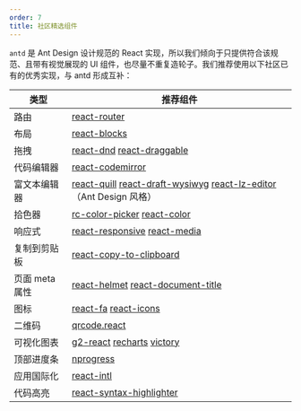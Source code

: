 ```yaml
---
order: 7
title: 社区精选组件
---
```


`antd` 是 Ant Design 设计规范的 React 实现，所以我们倾向于只提供符合该规范、且带有视觉展现的 UI 组件，也尽量不重复造轮子。我们推荐使用以下社区已有的优秀实现，与 antd 形成互补：

类型 | 推荐组件
----|--------
路由 | [react-router](https://github.com/ReactTraining/react-router)
布局 | [react-blocks](http://whoisandie.github.io/react-blocks/)
拖拽 | [react-dnd](https://github.com/gaearon/react-dnd) [react-draggable](https://github.com/mzabriskie/react-draggable)
代码编辑器 | [react-codemirror](https://github.com/JedWatson/react-codemirror)
富文本编辑器 | [react-quill](https://github.com/zenoamaro/react-quill) [react-draft-wysiwyg](https://github.com/jpuri/react-draft-wysiwyg) [react-lz-editor](https://github.com/leejaen/react-lz-editor)（Ant Design 风格）
拾色器 | [rc-color-picker](https://github.com/react-component/color-picker) [react-color](http://casesandberg.github.io/react-color/)
响应式 | [react-responsive](https://github.com/contra/react-responsive) [react-media](https://github.com/ReactTraining/react-media)
复制到剪贴板 | [react-copy-to-clipboard](https://github.com/nkbt/react-copy-to-clipboard)
页面 meta 属性 | [react-helmet](https://github.com/nfl/react-helmet) [react-document-title](https://github.com/gaearon/react-document-title)
图标 | [react-fa](https://github.com/andreypopp/react-fa) [react-icons](https://github.com/gorangajic/react-icons)
二维码  | [qrcode.react](https://github.com/zpao/qrcode.react)
可视化图表 | [g2-react](https://github.com/antvis/g2-react) [recharts](https://github.com/recharts/recharts/) [victory](https://github.com/FormidableLabs/victory)
顶部进度条 | [nprogress](https://github.com/rstacruz/nprogress)
应用国际化 | [react-intl](https://github.com/yahoo/react-intl)
代码高亮 | [react-syntax-highlighter](https://github.com/conorhastings/react-syntax-highlighter)

<style>
.markdown table td:first-child {
  font-weight: 500;
  width: 20%;
  background: #fcfcfc;
}
.markdown table td > a:not(:last-child) {
  margin-right: 18px;
}
.markdown table td > a:not(:last-child):after {
  content: '|';
  color: #bbb;
  margin: 0 6px 0 8px;
  pointer-events: none;
  position: absolute;
}
</style>
